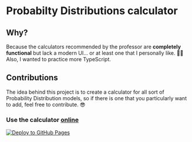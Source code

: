 # Probabilty Distributions calculator

## Why?

Because the calculators recommended by the professor are __completely functional__
but lack a modern UI... or at least one that I personally like. 🤷‍♂️  
Also, I wanted to practice more TypeScript.

## Contributions

The idea behind this project is to create a calculator for all sort of Probability Distribution models, so if there is one that you particularly want to add, feel free to contribute. 😎

### Use the calculator [online](https://diegoasanch.github.io/probably/)

[![Deploy to GitHub Pages](https://github.com/diegoasanch/probably/actions/workflows/deploy.yml/badge.svg)](https://github.com/diegoasanch/probably/actions/workflows/deploy.yml)
